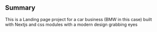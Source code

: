 ## Summary 

This is a Landing page project for a car business (BMW in this case) built with Nextjs and css modules with a modern design grabbing eyes
